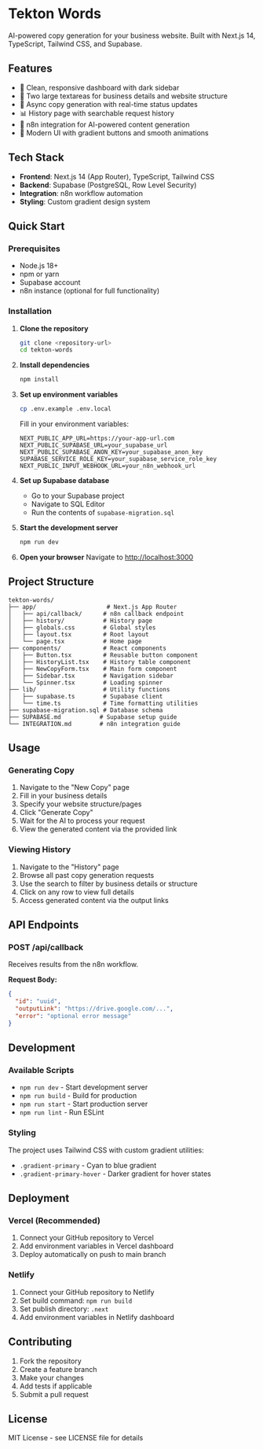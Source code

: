# Tekton Words

AI-powered copy generation for your business website. Built with Next.js 14, TypeScript, Tailwind CSS, and Supabase.

## Features

- 🎨 Clean, responsive dashboard with dark sidebar
- 📝 Two large textareas for business details and website structure
- 🔄 Async copy generation with real-time status updates
- 📊 History page with searchable request history
- 🔗 n8n integration for AI-powered content generation
- 🎯 Modern UI with gradient buttons and smooth animations

## Tech Stack

- **Frontend**: Next.js 14 (App Router), TypeScript, Tailwind CSS
- **Backend**: Supabase (PostgreSQL, Row Level Security)
- **Integration**: n8n workflow automation
- **Styling**: Custom gradient design system

## Quick Start

### Prerequisites

- Node.js 18+ 
- npm or yarn
- Supabase account
- n8n instance (optional for full functionality)

### Installation

1. **Clone the repository**
   ```bash
   git clone <repository-url>
   cd tekton-words
   ```

2. **Install dependencies**
   ```bash
   npm install
   ```

3. **Set up environment variables**
   ```bash
   cp .env.example .env.local
   ```
   
   Fill in your environment variables:
   ```
   NEXT_PUBLIC_APP_URL=https://your-app-url.com
   NEXT_PUBLIC_SUPABASE_URL=your_supabase_url
   NEXT_PUBLIC_SUPABASE_ANON_KEY=your_supabase_anon_key
   SUPABASE_SERVICE_ROLE_KEY=your_supabase_service_role_key
   NEXT_PUBLIC_INPUT_WEBHOOK_URL=your_n8n_webhook_url
   ```

4. **Set up Supabase database**
   - Go to your Supabase project
   - Navigate to SQL Editor
   - Run the contents of `supabase-migration.sql`

5. **Start the development server**
   ```bash
   npm run dev
   ```

6. **Open your browser**
   Navigate to [http://localhost:3000](http://localhost:3000)

## Project Structure

```
tekton-words/
├── app/                    # Next.js App Router
│   ├── api/callback/      # n8n callback endpoint
│   ├── history/           # History page
│   ├── globals.css        # Global styles
│   ├── layout.tsx         # Root layout
│   └── page.tsx           # Home page
├── components/            # React components
│   ├── Button.tsx         # Reusable button component
│   ├── HistoryList.tsx    # History table component
│   ├── NewCopyForm.tsx    # Main form component
│   ├── Sidebar.tsx        # Navigation sidebar
│   └── Spinner.tsx        # Loading spinner
├── lib/                   # Utility functions
│   ├── supabase.ts        # Supabase client
│   └── time.ts            # Time formatting utilities
├── supabase-migration.sql # Database schema
├── SUPABASE.md           # Supabase setup guide
└── INTEGRATION.md        # n8n integration guide
```

## Usage

### Generating Copy

1. Navigate to the "New Copy" page
2. Fill in your business details
3. Specify your website structure/pages
4. Click "Generate Copy"
5. Wait for the AI to process your request
6. View the generated content via the provided link

### Viewing History

1. Navigate to the "History" page
2. Browse all past copy generation requests
3. Use the search to filter by business details or structure
4. Click on any row to view full details
5. Access generated content via the output links

## API Endpoints

### POST /api/callback

Receives results from the n8n workflow.

**Request Body:**
```json
{
  "id": "uuid",
  "outputLink": "https://drive.google.com/...",
  "error": "optional error message"
}
```

## Development

### Available Scripts

- `npm run dev` - Start development server
- `npm run build` - Build for production
- `npm run start` - Start production server
- `npm run lint` - Run ESLint

### Styling

The project uses Tailwind CSS with custom gradient utilities:
- `.gradient-primary` - Cyan to blue gradient
- `.gradient-primary-hover` - Darker gradient for hover states

## Deployment

### Vercel (Recommended)

1. Connect your GitHub repository to Vercel
2. Add environment variables in Vercel dashboard
3. Deploy automatically on push to main branch

### Netlify

1. Connect your GitHub repository to Netlify
2. Set build command: `npm run build`
3. Set publish directory: `.next`
4. Add environment variables in Netlify dashboard

## Contributing

1. Fork the repository
2. Create a feature branch
3. Make your changes
4. Add tests if applicable
5. Submit a pull request

## License

MIT License - see LICENSE file for details
